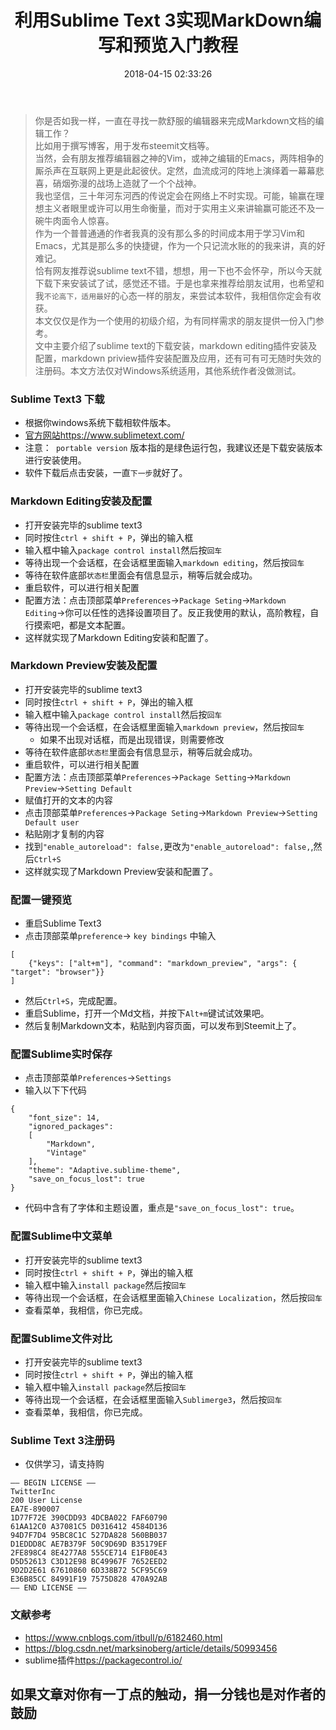 ﻿---
title: 利用Sublime Text 3实现MarkDown编写和预览入门教程
urlname: sublime-text3-markdown-editing-preview
tags:
  - sublime Text3
  - markdown
categories:
  - 软件列表
date: 2018-04-15 02:33:26
---
> 你是否如我一样，一直在寻找一款舒服的编辑器来完成Markdown文档的编辑工作？  
> 比如用于撰写博客，用于发布steemit文档等。  
> 当然，会有朋友推荐编辑器之神的Vim，或神之编辑的Emacs，两阵相争的厮杀声在互联网上更是此起彼伏。定然，血流成河的阵地上演绎着一幕幕悲喜，硝烟弥漫的战场上造就了一个个战神。  
> 我也坚信，三十年河东河西的传说定会在网络上不时实现。可能，输赢在理想主义者眼里或许可以用生命衡量，而对于实用主义来讲输赢可能还不及一碗牛肉面令人惊喜。  
> 作为一个普普通通的作者我真的没有那么多的时间成本用于学习Vim和Emacs，尤其是那么多的快捷键，作为一个只记流水账的的我来讲，真的好难记。  
> 恰有网友推荐说sublime text不错，想想，用一下也不会怀孕，所以今天就下载下来安装试了试，感觉还不错。于是也拿来推荐给朋友试用，也希望和我`不论高下，适用最好`的心态一样的朋友，来尝试本软件，我相信你定会有收获。  
> 本文仅仅是作为一个使用的初级介绍，为有同样需求的朋友提供一份入门参考。  
> 文中主要介绍了sublime text的下载安装，markdown editing插件安装及配置，markdown priview插件安装配置及应用，还有可有可无随时失效的注册码。本文方法仅对Windows系统适用，其他系统作者没做测试。  
<!-- more -->

### Sublime Text3 下载
- 根据你windows系统下载相软件版本。
- [官方网站](https://www.sublimetext.com/3)<https://www.sublimetext.com/>
- 注意：` portable version` 版本指的是绿色运行包，我建议还是下载安装版本进行安装使用。
- 软件下载后点击安装，一直`下一步`就好了。

### Markdown Editing安装及配置
- 打开安装完毕的sublime text3
- 同时按住`ctrl + shift + P`，弹出的输入框 
- 输入框中输入`package control install`然后按`回车`
- 等待出现一个会话框，在会话框里面输入`markdown editing`，然后按`回车`
- 等待在软件底部`状态栏`里面会有信息显示，稍等后就会成功。
- 重启软件，可以进行相关配置
- 配置方法：点击顶部菜单`Preferences`->`Package Seting`->`Markdown Editing`->你可以任性的选择设置项目了。反正我使用的默认，高阶教程，自行摸索吧，都是文本配置。
- 这样就实现了Markdown Editing安装和配置了。

### Markdown Preview安装及配置
- 打开安装完毕的sublime text3
- 同时按住`ctrl + shift + P`，弹出的输入框 
- 输入框中输入`package control install`然后按`回车`
- 等待出现一个会话框，在会话框里面输入`markdown preview`，然后按`回车`
    - 如果不出现对话框，而是出现错误，则需要修改
- 等待在软件底部`状态栏`里面会有信息显示，稍等后就会成功。
- 重启软件，可以进行相关配置
- 配置方法：点击顶部菜单`Preferences`->`Package Setting`->`Markdown Preview`->`Setting Default`
- 赋值打开的文本的内容
- 点击顶部菜单`Preferences`->`Package Seting`->`Markdown Preview`->`Setting Default user`
- 粘贴刚才复制的内容
- 找到`"enable_autoreload": false,`更改为`"enable_autoreload": false,`,然后`Ctrl+S`
- 这样就实现了Markdown Preview安装和配置了。

### 配置一键预览
- 重启Sublime Text3
- 点击顶部菜单`preference`-> `key bindings` 中输入
```
[
    {"keys": ["alt+m"], "command": "markdown_preview", "args": { "target": "browser"}}
]
```
- 然后`Ctrl+S`，完成配置。
- 重启Sublime，打开一个Md文档，并按下`Alt+m`键试试效果吧。
- 然后复制Markdown文本，粘贴到内容页面，可以发布到Steemit上了。

### 配置Sublime实时保存 
- 点击顶部菜单`Preferences`->`Settings`
- 输入以下下代码
```
{
    "font_size": 14,
    "ignored_packages":
    [
        "Markdown",
        "Vintage"
    ],
    "theme": "Adaptive.sublime-theme",
    "save_on_focus_lost": true
}
```
- 代码中含有了字体和主题设置，重点是`"save_on_focus_lost": true`。

### 配置Sublime中文菜单
- 打开安装完毕的sublime text3
- 同时按住`ctrl + shift + P`，弹出的输入框 
- 输入框中输入`install package`然后按`回车`
- 等待出现一个会话框，在会话框里面输入`Chinese Localization`，然后按`回车`
- 查看菜单，我相信，你已完成。

### 配置Sublime文件对比
- 打开安装完毕的sublime text3
- 同时按住`ctrl + shift + P`，弹出的输入框 
- 输入框中输入`install package`然后按`回车`
- 等待出现一个会话框，在会话框里面输入`Sublimerge3`，然后按`回车`
- 查看菜单，我相信，你已完成。

### Sublime Text 3注册码
- 仅供学习，请支持购
```
—– BEGIN LICENSE —– 
TwitterInc 
200 User License 
EA7E-890007 
1D77F72E 390CDD93 4DCBA022 FAF60790 
61AA12C0 A37081C5 D0316412 4584D136 
94D7F7D4 95BC8C1C 527DA828 560BB037 
D1EDDD8C AE7B379F 50C9D69D B35179EF 
2FE898C4 8E4277A8 555CE714 E1FB0E43 
D5D52613 C3D12E98 BC49967F 7652EED2 
9D2D2E61 67610860 6D338B72 5CF95C69 
E36B85CC 84991F19 7575D828 470A92AB 
—— END LICENSE ——
```

### 文献参考
- <https://www.cnblogs.com/itbull/p/6182460.html>
- <https://blog.csdn.net/marksinoberg/article/details/50993456>
- sublime插件<https://packagecontrol.io/>

## **如果文章对你有一丁点的触动，捐一分钱也是对作者的鼓励**
